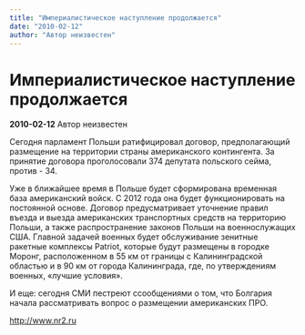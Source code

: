 ```yaml
---
title: "Империалистическое наступление продолжается"
date: "2010-02-12"
author: "Автор неизвестен"
---
```


# Империалистическое наступление продолжается

**2010-02-12** Автор неизвестен

Сегодня парламент Польши ратифицировал договор, предполагающий размещение на территории страны американского контингента. За принятие договора проголосовали 374 депутата польского сейма, против - 34.

Уже в ближайшее время в Польше будет сформирована временная база американский войск. C 2012 года она будет функционировать на постоянной основе. Договор предусматривает уточнение правил въезда и выезда американских транспортных средств на территорию Польши, а также распространение законов Польши на военнослужащих США. Главной задачей военных будет обслуживание зенитные ракетные комплексы Patriot, которые будут размещены в городке Моронг, расположенном в 55 км от границы с Калининградской областью и в 90 км от города Калининграда, где, по утверждениям военных, «лучшие условия».

И еще: сегодня СМИ пестреют ссообщениями о том, что Болгария начала рассматривать вопрос о размещении американских ПРО.

http://www.nr2.ru